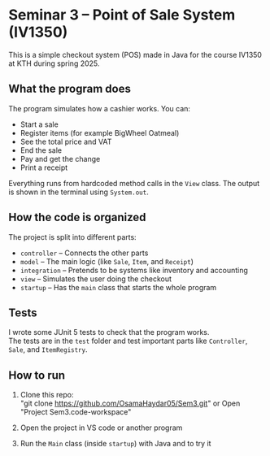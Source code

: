 # Seminar 3 – Point of Sale System (IV1350)

This is a simple checkout system (POS) made in Java for the course IV1350 at KTH during spring 2025.  


## What the program does

The program simulates how a cashier works. You can:

- Start a sale  
- Register items (for example BigWheel Oatmeal)  
- See the total price and VAT  
- End the sale  
- Pay and get the change  
- Print a receipt  

Everything runs from hardcoded method calls in the `View` class. The output is shown in the terminal using `System.out`.

## How the code is organized

The project is split into different parts:

- `controller` – Connects the other parts  
- `model` – The main logic (like `Sale`, `Item`, and `Receipt`)  
- `integration` – Pretends to be systems like inventory and accounting  
- `view` – Simulates the user doing the checkout  
- `startup` – Has the `main` class that starts the whole program  

## Tests

I wrote some JUnit 5 tests to check that the program works.  
The tests are in the `test` folder and test important parts like `Controller`, `Sale`, and `ItemRegistry`.

## How to run

1. Clone this repo:  
   "git clone https://github.com/OsamaHaydar05/Sem3.git"
   or
   Open "Project Sem3.code-workspace"

3. Open the project in VS code or another program

4. Run the `Main` class (inside `startup`) with Java and to try it
